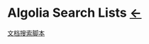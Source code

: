 #  Algolia Search Lists  [←](../index.md)

[文档搜索脚本](https://cdn.jsdelivr.net/npm/docsearch.js@2.6.3/dist/cdn/docsearch.js)

[]()

[]()
